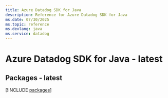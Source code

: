 ```yaml
---
title: Azure Datadog SDK for Java
description: Reference for Azure Datadog SDK for Java
ms.date: 07/30/2025
ms.topic: reference
ms.devlang: java
ms.service: datadog
---
```

# Azure Datadog SDK for Java - latest
## Packages - latest
[!INCLUDE [packages](datadog-index.md)]